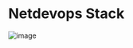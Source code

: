 # Netdevops Stack

![image](https://user-images.githubusercontent.com/25337881/200178084-da186f66-0966-4b84-a948-8ac496403863.png)
